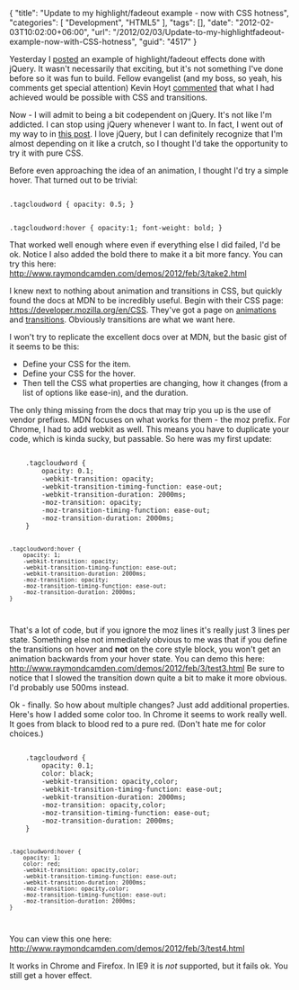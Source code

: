 {
	"title": "Update to my highlight/fadeout example - now with CSS hotness",
	"categories": [
		"Development",
		"HTML5"
	],
	"tags": [],
	"date": "2012-02-03T10:02:00+06:00",
	"url": "/2012/02/03/Update-to-my-highlightfadeout-example-now-with-CSS-hotness",
	"guid": "4517"
}

Yesterday I <a href="http://www.raymondcamden.com/index.cfm/2012/2/2/Creating-a-highlightfadeout-text-effect-on-a-tag-cloud">posted</a> an example of highlight/fadeout effects done with jQuery. It wasn't necessarily that exciting, but it's not something I've done before so it was fun to build. Fellow evangelist (and my boss, so yeah, his comments get special attention) Kevin Hoyt <a href="http://www.raymondcamden.com/index.cfm/2012/2/2/Creating-a-highlightfadeout-text-effect-on-a-tag-cloud#c83DEA5A5-0E00-001F-606D0CD5790170A1">commented</a> that what I had achieved would be possible with CSS and transitions.
<!--more-->
<p>

Now - I will admit to being a bit codependent on jQuery. It's not like I'm addicted. I can stop using jQuery whenever I want to. In fact, I went out of my way to in <a href="http://www.raymondcamden.com/index.cfm/2012/1/27/A-look-at-JavaScript-Form-Validation">this post</a>. I love jQuery, but I can definitely recognize that I'm almost depending on it like a crutch, so I thought I'd take the opportunity to try it with pure CSS.

<p>

Before even approaching the idea of an animation, I thought I'd try a simple hover. That turned out to be trivial:

<p>

<code>
.tagcloudword { opacity: 0.5; }

.tagcloudword:hover {
     opacity:1;
     font-weight: bold;
}
</code>

<p>

That worked well enough where even if everything else I did failed, I'd be ok. Notice I also added the bold there to make it a bit more fancy. You can try this here: <a href="http://www.raymondcamden.com/demos/2012/feb/3/take2.html">http://www.raymondcamden.com/demos/2012/feb/3/take2.html</a>

<p>

I knew next to nothing about animation and transitions in CSS, but quickly found the docs at MDN to be incredibly useful. Begin with their CSS page: <a href="https://developer.mozilla.org/en/CSS">https://developer.mozilla.org/en/CSS</a>. They've got a page on <a href="https://developer.mozilla.org/en/CSS/CSS_animations">animations</a> and <a href="https://developer.mozilla.org/en/CSS/CSS_transitions">transitions</a>. Obviously transitions are what we want here. 

<p>

I won't try to replicate the excellent docs over at MDN, but the basic gist of it seems to be this:

<p>

<ul>
<li>Define your CSS for the item.
<li>Define your CSS for the hover.
<li>Then tell the CSS what properties are changing, how it changes (from a list of options like ease-in), and the duration.
</ul>

<p>

The only thing missing from the docs that may trip you up is the use of vendor prefixes. MDN focuses on what works for them - the moz prefix. For Chrome, I had to add webkit as well. This means you have to duplicate your code, which is kinda sucky, but passable. So here was my first update:

<p>

<code>
	.tagcloudword {
        opacity: 0.1;
        -webkit-transition: opacity;
        -webkit-transition-timing-function: ease-out;
        -webkit-transition-duration: 2000ms;
        -moz-transition: opacity;
        -moz-transition-timing-function: ease-out;
        -moz-transition-duration: 2000ms;
    }

    .tagcloudword:hover {
        opacity: 1;
        -webkit-transition: opacity;
        -webkit-transition-timing-function: ease-out;
        -webkit-transition-duration: 2000ms;
        -moz-transition: opacity;
        -moz-transition-timing-function: ease-out;
        -moz-transition-duration: 2000ms;
    }
</code>

<p>

That's a lot of code, but if you ignore the moz lines it's really just 3 lines per state. Something else not immediately obvious to me was that if you define the transitions on hover and <b>not</b> on the core style block, you won't get an animation backwards from your hover state. You can demo this here: <a href="http://www.raymondcamden.com/demos/2012/feb/3/test3.html">http://www.raymondcamden.com/demos/2012/feb/3/test3.html</a> Be sure to notice that I slowed the transition down quite a bit to make it more obvious. I'd probably use 500ms instead. 

<p>

Ok - finally. So how about multiple changes? Just add additional properties. Here's how I added some color too. In Chrome it seems to work really well. It goes from black to blood red to a pure red. (Don't hate me for color choices.)

<p>

<code>
	.tagcloudword {
        opacity: 0.1;
        color: black;
        -webkit-transition: opacity,color;
        -webkit-transition-timing-function: ease-out;
        -webkit-transition-duration: 2000ms;
        -moz-transition: opacity,color;
        -moz-transition-timing-function: ease-out;
        -moz-transition-duration: 2000ms;
    }

    .tagcloudword:hover {
        opacity: 1;
        color: red;
        -webkit-transition: opacity,color;
        -webkit-transition-timing-function: ease-out;
        -webkit-transition-duration: 2000ms;
        -moz-transition: opacity,color;
        -moz-transition-timing-function: ease-out;
        -moz-transition-duration: 2000ms;
    }
</code>

<p>

You can view this one here: <a href="http://www.raymondcamden.com/demos/2012/feb/3/test4.html">http://www.raymondcamden.com/demos/2012/feb/3/test4.html</a>

<p>

It works in Chrome and Firefox. In IE9 it is <i>not</i> supported, but it fails ok. You still get a hover effect.